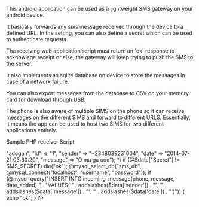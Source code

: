 This android application can be used as a lightweight SMS gateway on your android device.

It basically forwards any sms message received through the device to a defined URL.
In the setting, you can also define a secret which can be used to authenticate requests.

The receiving web application script must return an 'ok' response to acknowlege receipt or else, the gateway will keep trying to push the SMS to the server.

It also implements an sqlite database on device to store the messages in case of a network failure.

You can also export messages from the database to CSV on your memory card for download through USB.

The phone is also aware of multiple SIMS on the phone so it can receive messages on the different SIMS and forward to different URLS. Essentially, it means the app can be used to host two SIMS for two different applications entirely.

Sample PHP receiver Script
<?php
define("SMS_SECRET", "xxxxxx");
$data = $_POST;

/*$data = array("Secret" => "adogan",
			"id" => "1",						
			"sender" => "+2348039231004",
			"date" => "2014-07-21 03:30:20",
			"message" => "O ma ga ooo"); */

if (@$data["Secret"] != SMS_SECRET) die("ok");


@mysql_select_db("sms_db", @mysql_connect("localhost", "username", "password"));

if (@mysql_query("INSERT INTO incoming_message(phone, message, date_added) " .
	"VALUES('" . addslashes($data['sender']) . "', '" . addslashes($data['message']) . "', '" . addslashes($data['date']) . "')")) {
	echo "ok";
}

?>